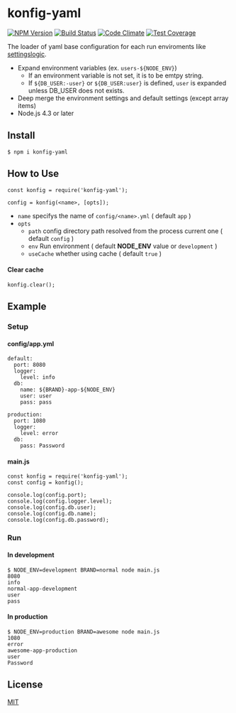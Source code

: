konfig-yaml
===========

[![NPM Version][npm-image]][npm-url]
[![Build Status](https://travis-ci.org/tilfin/konfig-yaml.svg?branch=master)](https://travis-ci.org/tilfin/konfig-yaml)
[![Code Climate](https://codeclimate.com/github/tilfin/konfig-yaml/badges/gpa.svg)](https://codeclimate.com/github/tilfin/konfig-yaml)
[![Test Coverage](https://codeclimate.com/github/tilfin/konfig-yaml/badges/coverage.svg)](https://codeclimate.com/github/tilfin/konfig-yaml/coverage)

The loader of yaml base configuration for each run enviroments like [settingslogic](https://github.com/settingslogic/settingslogic).

- Expand environment variables (ex. `users-${NODE_ENV}`)
    - If an environment variable is not set, it is to be emtpy string.
    - If `${DB_USER:-user}` or `${DB_USER:user}` is defined, `user` is expanded unless DB_USER does not exists.
- Deep merge the environment settings and default settings (except array items)
- Node.js 4.3 or later

## Install

```
$ npm i konfig-yaml
```


## How to Use

```
const konfig = require('konfig-yaml');

config = konfig(<name>, [opts]);
```

* `name` specifys the name of `config/<name>.yml` ( default `app` )
* `opts`
  * `path` config directory path resolved from the process current one ( default `config` )
  * `env` Run environment ( default **NODE_ENV** value or `development` )
  * `useCache` whether using cache ( default `true` )

#### Clear cache

```
konfig.clear();
```


## Example

### Setup

#### config/app.yml

```
default:
  port: 8080
  logger:
    level: info
  db:
    name: ${BRAND}-app-${NODE_ENV}
    user: user
    pass: pass

production:
  port: 1080
  logger:
    level: error
  db:
    pass: Password
```

#### main.js

```
const konfig = require('konfig-yaml');
const config = konfig();

console.log(config.port);
console.log(config.logger.level);
console.log(config.db.user);
console.log(config.db.name);
console.log(config.db.password);
```

### Run

#### In development

```
$ NODE_ENV=development BRAND=normal node main.js
8080
info
normal-app-development
user
pass
```

#### In production

```
$ NODE_ENV=production BRAND=awesome node main.js
1080
error
awesome-app-production
user
Password
```


## License

  [MIT](LICENSE)

[npm-image]: https://img.shields.io/npm/v/konfig-yaml.svg
[npm-url]: https://npmjs.org/package/konfig-yaml
